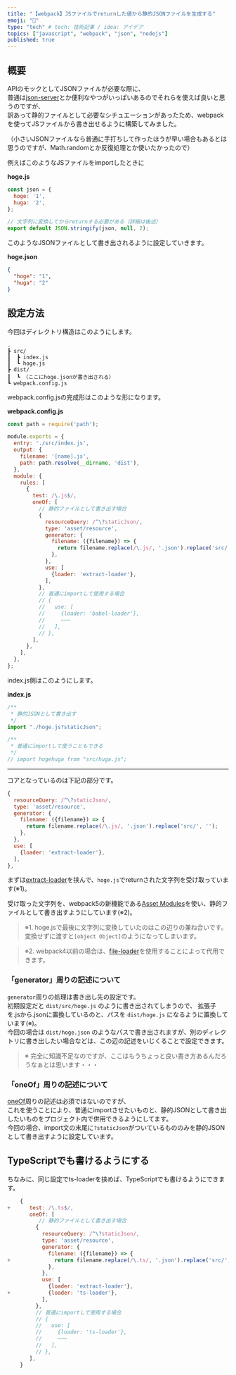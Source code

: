 ```yaml
---
title: "【webpack】JSファイルでreturnした値から静的JSONファイルを生成する"
emoji: "🔧"
type: "tech" # tech: 技術記事 / idea: アイデア
topics: ["javascript", "webpack", "json", "nodejs"]
published: true
---
```


## 概要

APIのモックとしてJSONファイルが必要な際に、  
普通は[json-server](https://www.npmjs.com/package/json-server)とか便利なやつがいっぱいあるのでそれらを使えば良いと思うのですが、  
訳あって静的ファイルとして必要なシチュエーションがあったため、webpackを使ってJSファイルから書き出せるように構築してみました。

（小さいJSONファイルなら普通に手打ちして作ったほうが早い場合もあるとは思うのですが、Math.randomとか反復処理とか使いたかったので）

例えばこのようなJSファイルをimportしたときに

__hoge.js__

```js
const json = {
  hoge: '1',
  huga: '2',
};

// 文字列に変換してからreturnする必要がある（詳細は後述）
export default JSON.stringify(json, null, 2);
```

このようなJSONファイルとして書き出されるように設定していきます。

__hoge.json__

```json
{
  "hoge": "1",
  "huga": "2"
}
```

## 設定方法

今回はディレクトリ構造はこのようにします。

```
.
┣ src/
┃  ┣ index.js
┃  ┗ hoge.js
┣ dist/
┃  ┗ （ここにhoge.jsonが書き出される）
┗ webpack.config.js
```

webpack.config.jsの完成形はこのような形になります。

__webpack.config.js__

```js
const path = require('path');

module.exports = {
  entry: './src/index.js',
  output: {
    filename: '[name].js',
    path: path.resolve(__dirname, 'dist'),
  },
  module: {
    rules: [
      {
        test: /\.js$/,
        oneOf: [
          // 静的ファイルとして書き出す場合
          {
            resourceQuery: /^\?staticJson/,
            type: 'asset/resource',
            generator: {
              filename: ({filename}) => {
                return filename.replace(/\.js/, '.json').replace('src/', '');
              },
            },
            use: [
              {loader: 'extract-loader'},
            ],
          },
          // 普通にimportして使用する場合
          // {
          //   use: [
          //     {loader: 'babel-loader'},
          //     ~~~
          //   ],
          // },
        ],
      },
    ],
  },
};
```

index.js側はこのようにします。

__index.js__

```js
/**
 * 静的JSONとして書き出す
 */
import "./hoge.js?staticJson";

/**
 * 普通にimportして使うこともできる
 */
// import hogehuga from "src/huga.js";
```

---

コアとなっているのは下記の部分です。

```js
{
  resourceQuery: /^\?staticJson/,
  type: 'asset/resource',
  generator: {
    filename: ({filename}) => {
      return filename.replace(/\.js/, '.json').replace('src/', '');
    },
  },
  use: [
    {loader: 'extract-loader'},
  ],
},
```

まずは[extract-loader](https://www.npmjs.com/package/extract-loader)を挟んで、`hoge.js`でreturnされた文字列を受け取っています(※1)。

受け取った文字列を、webpack5の新機能である[Asset Modules](https://webpack.js.org/guides/asset-modules/#root)を使い、静的ファイルとして書き出すようにしています(※2)。

> ※1. hoge.jsで最後に文字列に変換していたのはこの辺りの兼ね合いです。変換せずに渡すと`[object Object]`のようになってしまいます。

> ※2. webpack4以前の場合は、[file-loader](https://www.npmjs.com/package/file-loader)を使用することによって代用できます。

### 「generator」周りの記述について

`generator`周りの処理は書き出し先の設定です。  
初期設定だと `dist/src/hoge.js` のように書き出されてしまうので、 拡張子を.jsから.jsonに置換しているのと、パスを `dist/hoge.js` になるように置換しています(※)。  
今回の場合は `dist/hoge.json` のようなパスで書き出されますが、別のディレクトリに書き出したい場合などは、この辺の記述をいじくることで設定できます。

> ※ 完全に知識不足なのですが、ここはもうちょっと良い書き方あるんだろうなぁとは思います・・・

### 「oneOf」周りの記述について

[oneOf](https://webpack.js.org/configuration/module/#ruleoneof)周りの記述は必須ではないのですが、  
これを使うことにより、普通にimportさせたいものと、静的JSONとして書き出したいものをプロジェクト内で併用できるようにしてます。  
今回の場合、import文の末尾に`?staticJson`がついているもののみを静的JSONとして書き出すように設定しています。

## TypeScriptでも書けるようにする

ちなみに、同じ設定でts-loaderを挟めば、TypeScriptでも書けるようにできます。

``` js diff
    {
+      test: /\.ts$/,
       oneOf: [
          // 静的ファイルとして書き出す場合
         {
           resourceQuery: /^\?staticJson/,
           type: 'asset/resource',
           generator: {
             filename: ({filename}) => {
+              return filename.replace(/\.ts/, '.json').replace('src/', '');
             },
           },
           use: [
             {loader: 'extract-loader'},
+            {loader: 'ts-loader'},
           ],
         },
         // 普通にimportして使用する場合
         // {
         //   use: [
         //     {loader: 'ts-loader'},
         //     ~~~
         //   ],
         // },
       ],
    }
```
